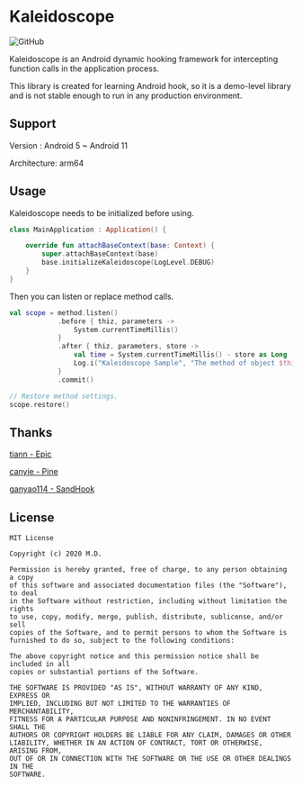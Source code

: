# Kaleidoscope

![GitHub](https://img.shields.io/github/license/AoraMD/kaleidoscope?style=flat-square&color=9fa8da)

Kaleidoscope is an Android dynamic hooking framework for intercepting function calls in the application process.

This library is created for learning Android hook, so it is a demo-level library and is not stable enough to run in any production environment.

## Support

Version : Android 5 ~ Android 11

Architecture: arm64

## Usage

Kaleidoscope needs to be initialized before using.

``` kotlin
class MainApplication : Application() {

    override fun attachBaseContext(base: Context) {
        super.attachBaseContext(base)
        base.initializeKaleidoscope(LogLevel.DEBUG)
    }
}
```

Then you can listen or replace method calls.

``` kotlin
val scope = method.listen()
            .before { thiz, parameters ->
                System.currentTimeMillis()
            }
            .after { thiz, parameters, store ->
                val time = System.currentTimeMillis() - store as Long
                Log.i("Kaleidoscope Sample", "The method of object $thiz is called, which takes $time milliseconds.")
            }
            .commit()

// Restore method settings.
scope.restore()
```

## Thanks

[tiann - Epic](https://github.com/tiann/epic)

[canyie - Pine](https://github.com/canyie/pine)

[ganyao114 - SandHook](https://github.com/ganyao114/SandHook)

## License

```
MIT License

Copyright (c) 2020 M.D.

Permission is hereby granted, free of charge, to any person obtaining a copy
of this software and associated documentation files (the "Software"), to deal
in the Software without restriction, including without limitation the rights
to use, copy, modify, merge, publish, distribute, sublicense, and/or sell
copies of the Software, and to permit persons to whom the Software is
furnished to do so, subject to the following conditions:

The above copyright notice and this permission notice shall be included in all
copies or substantial portions of the Software.

THE SOFTWARE IS PROVIDED "AS IS", WITHOUT WARRANTY OF ANY KIND, EXPRESS OR
IMPLIED, INCLUDING BUT NOT LIMITED TO THE WARRANTIES OF MERCHANTABILITY,
FITNESS FOR A PARTICULAR PURPOSE AND NONINFRINGEMENT. IN NO EVENT SHALL THE
AUTHORS OR COPYRIGHT HOLDERS BE LIABLE FOR ANY CLAIM, DAMAGES OR OTHER
LIABILITY, WHETHER IN AN ACTION OF CONTRACT, TORT OR OTHERWISE, ARISING FROM,
OUT OF OR IN CONNECTION WITH THE SOFTWARE OR THE USE OR OTHER DEALINGS IN THE
SOFTWARE.
```

